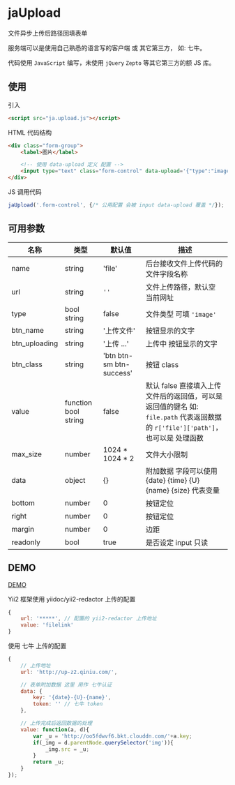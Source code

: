 
# jaUpload

文件异步上传后路径回填表单

服务端可以是使用自己熟悉的语言写的客户端 或 其它第三方， 如: 七牛。

代码使用 `JavaScript` 编写，未使用 `jQuery` `Zepto` 等其它第三方的额 JS 库。



## 使用

引入

```html
<script src="ja.upload.js"></script>
````


HTML 代码结构

```html
<div class="form-group">
	<label>图片</label>

	<!-- 使用 data-upload 定义 配置 -->
	<input type="text" class="form-control" data-upload='{"type":"image"}'/>
</div>
````

JS 调用代码

```js
jaUpload('.form-control', {/* 公用配置 会被 input data-upload 覆盖 */});
```


## 可用参数

| 名称 | 类型 | 默认值 | 描述
| ---- | ---- | ------ | ----
| name | string | 'file' | 后台接收文件上传代码的 文件字段名称
| url |  string | `''` | 文件上传路径，默认空 当前网址
| type | bool string | false | 文件类型 可填 `'image'`
| btn_name | string | '上传文件' | 按钮显示的文字
| btn_uploading | string | '上传 ...' | 上传中 按钮显示的文字
| btn_class | string | 'btn btn-sm btn-success' | 按钮 class
| value | function bool string | false | 默认 false 直接填入上传文件后的返回值，可以是 返回值的键名 如: `file.path` 代表返回数据的 `r['file']['path']`，也可以是 处理函数
| max_size | number | 1024 * 1024 * 2 | 文件大小限制
| data | object | {} | 附加数据  字段可以使用 {date} {time} {U} {name} {size} 代表变量
| bottom | number | 0 | 按钮定位
| right | number | 0 | 按钮定位
| margin | number | 0 | 边距
| readonly | bool | true | 是否设定 input 只读



## DEMO


[DEMO](http://cdn.asilu.com/demo/js/ja.upload.html)


Yii2 框架使用 yiidoc/yii2-redactor 上传的配置

```js
{
	url: '*****', // 配置的 yii2-redactor 上传地址
	value: 'filelink'
}
```



使用 七牛 上传的配置

```js
{
	// 上传地址
	url: 'http://up-z2.qiniu.com/',

	// 表单附加数据 这里 用作 七牛认证
	data: {
		key: '{date}-{U}-{name}',
		token: '' // 七牛 token
	},

	// 上传完成后返回数据的处理
	value: function(a, d){
		var _u = 'http://oo5fdwvf6.bkt.clouddn.com/'+a.key;
		if(_img = d.parentNode.querySelector('img')){
			_img.src = _u;
		}
		return _u;
	}
});
```

